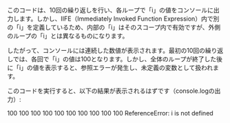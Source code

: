 このコードは、10回の繰り返しを行い、各ループで「i」の値をコンソールに出力します。しかし、IIFE（Immediately Invoked Function Expression）内で別の「i」を定義しているため、内部の「i」はそのスコープ内で有効ですが、外側のループの「i」とは異なるものになります。

したがって、コンソールには連続した数値が表示されます。最初の10回の繰り返しでは、各回で「i」の値は100となります。しかし、全体のループが終了した後に「i」の値を表示すると、参照エラーが発生し、未定義の変数として扱われます。

このコードを実行すると、以下の結果が表示されるはずです（console.logの出力）:

100
100
100
100
100
100
100
100
100
100
ReferenceError: i is not defined